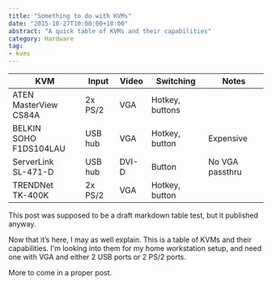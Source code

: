 ```yaml
---
title: "Something to do with KVMs"
date: "2015-10-27T10:00:00+10:00"
abstract: "A quick table of KVMs and their capabilities"
category: Hardware
tag:
- kvms
---
```

| KVM                         | Input        | Video | Switching        | Notes           |
|-----------------------------|--------------|-------|------------------|-----------------|
| ATEN<br />MasterView CS84A  | 2x PS/2      | VGA   | Hotkey, buttons  |                 |
| BELKIN<br />SOHO F1DS104LAU | USB hub      | VGA   | Hotkey, button   | Expensive       |
| ServerLink<br />SL-471-D    | USB hub      | DVI-D | Button           | No VGA passthru |
| TRENDNet<br />TK-400K       | 2x PS/2      | VGA   | Hotkey, button   |                 |

This post was supposed to be a draft markdown table test, but it published anyway.

Now that it’s here, I may as well explain. This is a table of KVMs and their capabilities. I'm looking into them for my home workstation setup, and need one with VGA and either 2 USB ports or 2 PS/2 ports.

More to come in a proper post.
